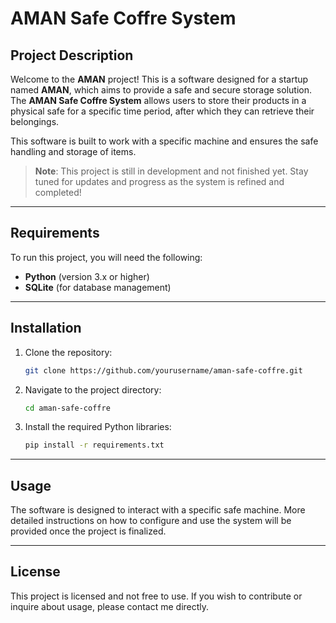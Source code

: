 # AMAN Safe Coffre System

## Project Description

Welcome to the **AMAN** project! This is a software designed for a startup named **AMAN**, which aims to provide a safe and secure storage solution. The **AMAN Safe Coffre System** allows users to store their products in a physical safe for a specific time period, after which they can retrieve their belongings.

This software is built to work with a specific machine and ensures the safe handling and storage of items.

> **Note**: This project is still in development and not finished yet. Stay tuned for updates and progress as the system is refined and completed!
---

## Requirements

To run this project, you will need the following:
- **Python** (version 3.x or higher)
- **SQLite** (for database management)
---

## Installation

1. Clone the repository:
   ```bash
   git clone https://github.com/yourusername/aman-safe-coffre.git
   ```
2. Navigate to the project directory:
   ```bash
   cd aman-safe-coffre
   ```
3. Install the required Python libraries:
   ```bash
   pip install -r requirements.txt
   ```
---

## Usage
The software is designed to interact with a specific safe machine. More detailed instructions on how to configure and use the system will be provided once the project is finalized.

---

## License

This project is licensed and not free to use. If you wish to contribute or inquire about usage, please contact me directly.
